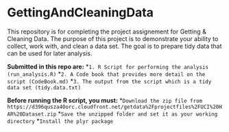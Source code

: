 # GettingAndCleaningData

This repository is for completing the project assignement for Getting & Cleaning Data.  The purpose of this project is to demonstrate your ability to collect, work with, and clean a data set. The goal is to prepare tidy data that can be used for later analysis. 

**Submitted in this repo are:**
    *`1. R Script for performing the analysis (run_analysis.R)`
    *`2. A Code book that provides more detail on the script (CodeBook.md)`
    *`3. The output from the script which is a tidy data set (tidy.data.txt)`

**Before running the R script, you must:**
    *`Download the zip file from https://d396qusza40orc.cloudfront.net/getdata%2Fprojectfiles%2FUCI%20HAR%20Dataset.zip`
    *`Save the unzipped folder and set it as your working directory`
    *`Install the plyr package`
